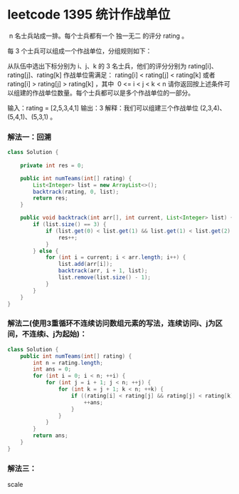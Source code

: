 # leetcode 1395 统计作战单位

 n 名士兵站成一排。每个士兵都有一个 独一无二 的评分 rating 。

每 3 个士兵可以组成一个作战单位，分组规则如下：

从队伍中选出下标分别为 i、j、k 的 3 名士兵，他们的评分分别为 rating[i]、rating[j]、rating[k]
作战单位需满足： rating[i] < rating[j] < rating[k] 或者 rating[i] > rating[j] > rating[k] ，其中  0 <= i < j < k < n
请你返回按上述条件可以组建的作战单位数量。每个士兵都可以是多个作战单位的一部分。


输入：rating = [2,5,3,4,1]
输出：3
解释：我们可以组建三个作战单位 (2,3,4)、(5,4,1)、(5,3,1) 。

### 解法一：回溯

```java
class Solution {
    
    private int res = 0;

    public int numTeams(int[] rating) {
        List<Integer> list = new ArrayList<>();
        backtrack(rating, 0, list);
        return res;
    }

    public void backtrack(int arr[], int current, List<Integer> list) {
        if (list.size() == 3) {
            if (list.get(0) < list.get(1) && list.get(1) < list.get(2) || list.get(0) > list.get(1) && list.get(1) > list.get(2)) {
                res++;
            }
        } else {
            for (int i = current; i < arr.length; i++) {
                list.add(arr[i]);
                backtrack(arr, i + 1, list);
                list.remove(list.size() - 1);
            }
        }
    }
}
```

### 解法二(使用3重循环不连续访问数组元素的写法，连续访问i、j为区间，不连续i、j为起始)：

```java
class Solution {
    public int numTeams(int[] rating) {
        int n = rating.length;
        int ans = 0;
        for (int i = 0; i < n; ++i) {
            for (int j = i + 1; j < n; ++j) {
                for (int k = j + 1; k < n; ++k) {
                    if ((rating[i] < rating[j] && rating[j] < rating[k]) || (rating[i] > rating[j] && rating[j] > rating[k])) {
                        ++ans;
                    }
                }
            }
        }
        return ans;
    }
}

```

### 解法三：
scale
